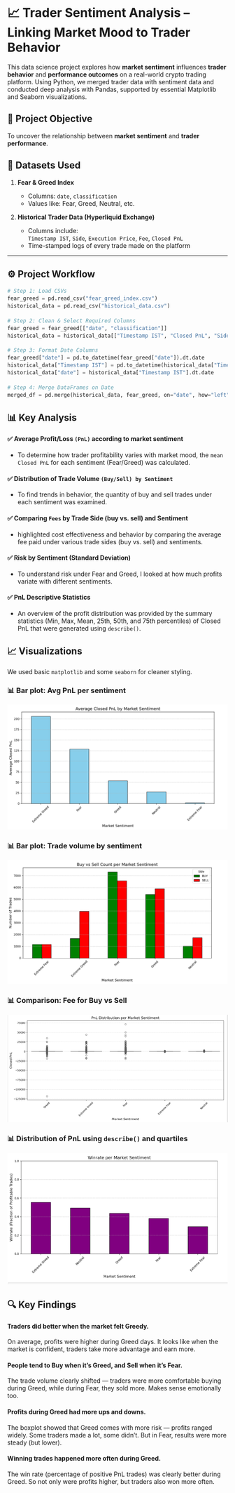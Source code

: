 # 📈 Trader Sentiment Analysis – Linking Market Mood to Trader Behavior

This data science project explores how **market sentiment** influences **trader behavior** and **performance outcomes** on a real-world crypto trading platform. Using Python, we merged trader data with sentiment data and conducted deep analysis with Pandas, supported by essential Matplotlib and Seaborn visualizations.




## 🎯 Project Objective

To uncover the relationship between **market sentiment** and **trader performance**.




## 📁 Datasets Used

1. **Fear & Greed Index**  
   - Columns: `date`, `classification`  
   - Values like: Fear, Greed, Neutral, etc.

2. **Historical Trader Data (Hyperliquid Exchange)**  
   - Columns include:  
     `Timestamp IST`, `Side`, `Execution Price`, `Fee`, `Closed PnL`  
   - Time-stamped logs of every trade made on the platform

---

## ⚙️ Project Workflow

```python
# Step 1: Load CSVs
fear_greed = pd.read_csv("fear_greed_index.csv")
historical_data = pd.read_csv("historical_data.csv")

# Step 2: Clean & Select Required Columns
fear_greed = fear_greed[["date", "classification"]]
historical_data = historical_data[["Timestamp IST", "Closed PnL", "Side", "Execution Price", "Fee"]]

# Step 3: Format Date Columns
fear_greed["date"] = pd.to_datetime(fear_greed["date"]).dt.date
historical_data["Timestamp IST"] = pd.to_datetime(historical_data["Timestamp IST"], errors="coerce")
historical_data["date"] = historical_data["Timestamp IST"].dt.date

# Step 4: Merge DataFrames on Date
merged_df = pd.merge(historical_data, fear_greed, on="date", how="left")

```
## 📊 Key Analysis

#### ✅ Average Profit/Loss `(PnL)` according to market sentiment
    
- To determine how trader profitability varies with market mood, the `mean Closed PnL` for each sentiment (Fear/Greed) was calculated.

#### ✅ Distribution of Trade Volume `(Buy/Sell) by Sentiment`
    
- To find trends in behavior, the quantity of buy and sell trades under each sentiment was examined.

#### ✅ Comparing `Fees` by Trade Side (buy vs. sell) and Sentiment

- highlighted cost effectiveness and behavior by comparing the average fee paid under various trade sides (buy vs. sell) and sentiments.

#### ✅ Risk by Sentiment (Standard Deviation) 
    
- To understand risk under Fear and Greed, I looked at how much profits variate with different sentiments.

#### ✅ PnL Descriptive Statistics

- An overview of the profit distribution was provided by the summary statistics (Min, Max, Mean, 25th, 50th, and 75th percentiles) of Closed PnL that were generated using `describe()`.




##
## 📈 Visualizations

We used basic `matplotlib` and some `seaborn` for cleaner styling.

### 📊 Bar plot: Avg PnL per sentiment
![Average PnL](images/avg_pnl_per_sentiment.png)

### 📊 Bar plot: Trade volume by sentiment
![Trade Volume](images/trade_volume_by_sentiment.png)

### 📊 Comparison: Fee for Buy vs Sell
![PnL Distribution](images/PnL_Distribution_per_Market_Sentiment.png)

### 📊 Distribution of PnL using `describe()` and quartiles
![PnL Distribution](images/Winrate_per_Market_Sentiment.png)


## 🔍 Key Findings
#### Traders did better when the market felt Greedy.

On average, profits were higher during Greed days. It looks like when the market is confident, traders take more advantage and earn more.

#### People tend to Buy when it’s Greed, and Sell when it’s Fear.

The trade volume clearly shifted — traders were more comfortable buying during Greed, while during Fear, they sold more. Makes sense emotionally too.

#### Profits during Greed had more ups and downs.

The boxplot showed that Greed comes with more risk — profits ranged widely. Some traders made a lot, some didn’t. But in Fear, results were more steady (but lower).

#### Winning trades happened more often during Greed.

The win rate (percentage of positive PnL trades) was clearly better during Greed. So not only were profits higher, but traders also won more often.
